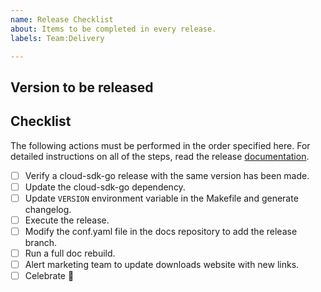 ```yaml
---
name: Release Checklist
about: Items to be completed in every release.
labels: Team:Delivery

---
```


## Version to be released
<!-- Please write the version to be released. -->
<!-- It should follow the following format: vX.Y.Z -->

## Checklist

The following actions must be performed in the order specified here.
For detailed instructions on all of the steps, read the release [documentation](https://github.com/elastic/ecctl/blob/master/developer_docs/RELEASE.md).

- [ ] Verify a cloud-sdk-go release with the same version has been made.
- [ ] Update the cloud-sdk-go dependency.
- [ ] Update `VERSION` environment variable in the Makefile and generate changelog.
- [ ] Execute the release.
- [ ] Modify the conf.yaml file in the docs repository to add the release branch.
- [ ] Run a full doc rebuild.
- [ ] Alert marketing team to update downloads website with new links.
- [ ] Celebrate :tada:
